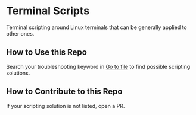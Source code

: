 # Terminal Scripts
Terminal scripting around Linux terminals that can be generally applied to other ones. 

## How to Use this Repo
Search your troubleshooting keyword in [Go to file](https://github.com/nkapsoulis/scripting?search=1) to find possible scripting solutions.

## How to Contribute to this Repo
If your scripting solution is not listed, open a PR. 
